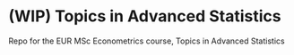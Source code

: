 # (WIP) Topics in Advanced Statistics
Repo for the EUR MSc Econometrics course, Topics in Advanced Statistics
